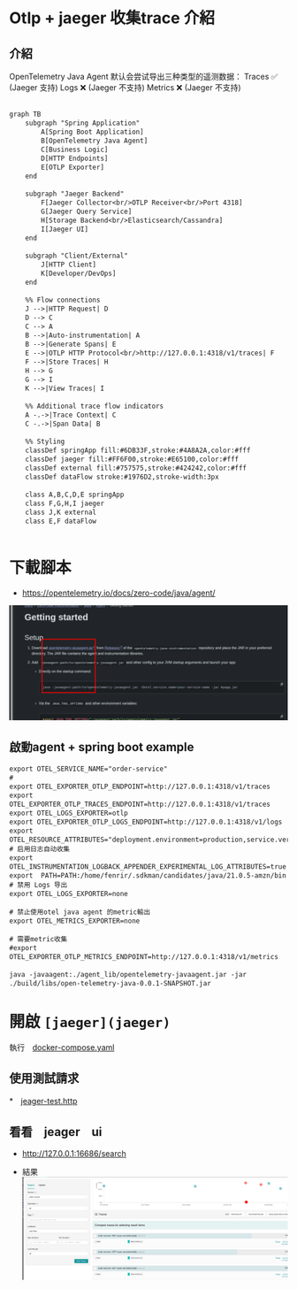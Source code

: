 # Otlp + jaeger 收集trace 介紹

## 介紹

OpenTelemetry Java Agent 默认会尝试导出三种类型的遥测数据：
Traces ✅ (Jaeger 支持)
Logs ❌ (Jaeger 不支持)
Metrics ❌ (Jaeger 不支持)


```mermaid

graph TB
    subgraph "Spring Application"
        A[Spring Boot Application]
        B[OpenTelemetry Java Agent]
        C[Business Logic]
        D[HTTP Endpoints]
        E[OTLP Exporter]
    end
    
    subgraph "Jaeger Backend"
        F[Jaeger Collector<br/>OTLP Receiver<br/>Port 4318]
        G[Jaeger Query Service]
        H[Storage Backend<br/>Elasticsearch/Cassandra]
        I[Jaeger UI]
    end
    
    subgraph "Client/External"
        J[HTTP Client]
        K[Developer/DevOps]
    end
    
    %% Flow connections
    J -->|HTTP Request| D
    D --> C
    C --> A
    B -->|Auto-instrumentation| A
    B -->|Generate Spans| E
    E -->|OTLP HTTP Protocol<br/>http://127.0.0.1:4318/v1/traces| F
    F -->|Store Traces| H
    H --> G
    G --> I
    K -->|View Traces| I
    
    %% Additional trace flow indicators
    A -.->|Trace Context| C
    C -.->|Span Data| B
    
    %% Styling
    classDef springApp fill:#6DB33F,stroke:#4A8A2A,color:#fff
    classDef jaeger fill:#FF6F00,stroke:#E65100,color:#fff
    classDef external fill:#757575,stroke:#424242,color:#fff
    classDef dataFlow stroke:#1976D2,stroke-width:3px
    
    class A,B,C,D,E springApp
    class F,G,H,I jaeger
    class J,K external
    class E,F dataFlow
    
```

# 下載腳本

* https://opentelemetry.io/docs/zero-code/java/agent/

![ss](./img/img.png)

## 啟動agent + spring boot example

```shell
export OTEL_SERVICE_NAME="order-service"
#
export OTEL_EXPORTER_OTLP_ENDPOINT=http://127.0.0.1:4318/v1/traces
export OTEL_EXPORTER_OTLP_TRACES_ENDPOINT=http://127.0.0.1:4318/v1/traces
export OTEL_LOGS_EXPORTER=otlp
export OTEL_EXPORTER_OTLP_LOGS_ENDPOINT=http://127.0.0.1:4318/v1/logs
export OTEL_RESOURCE_ATTRIBUTES="deployment.environment=production,service.version=2.0.1"
# 启用日志自动收集
export OTEL_INSTRUMENTATION_LOGBACK_APPENDER_EXPERIMENTAL_LOG_ATTRIBUTES=true
export  PATH=PATH:/home/fenrir/.sdkman/candidates/java/21.0.5-amzn/bin
# 禁用 Logs 导出
export OTEL_LOGS_EXPORTER=none

# 禁止使用otel java agent 的metric輸出
export OTEL_METRICS_EXPORTER=none

# 需要metric收集
#export OTEL_EXPORTER_OTLP_METRICS_ENDPOINT=http://127.0.0.1:4318/v1/metrics

java -javaagent:./agent_lib/opentelemetry-javaagent.jar -jar ./build/libs/open-telemetry-java-0.0.1-SNAPSHOT.jar
```

# 開啟 `[jaeger](jaeger)`

執行　[docker-compose.yaml](jaeger/docker-compose.yaml)


## 使用測試請求

*　[jeager-test.http](http-test/jeager-test.http)


## 看看　jeager　ui

 * http://127.0.0.1:16686/search

 * 結果　![img_1.png](img/img_1.png)